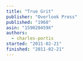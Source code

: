 ```yaml
---
title: "True Grit"
publisher: "Overlook Press"
published: "1968"
asin: "159020459X"
authors:
  - charles-portis
started: "2011-02-21"
finished: "2011-02-21"
---
```

